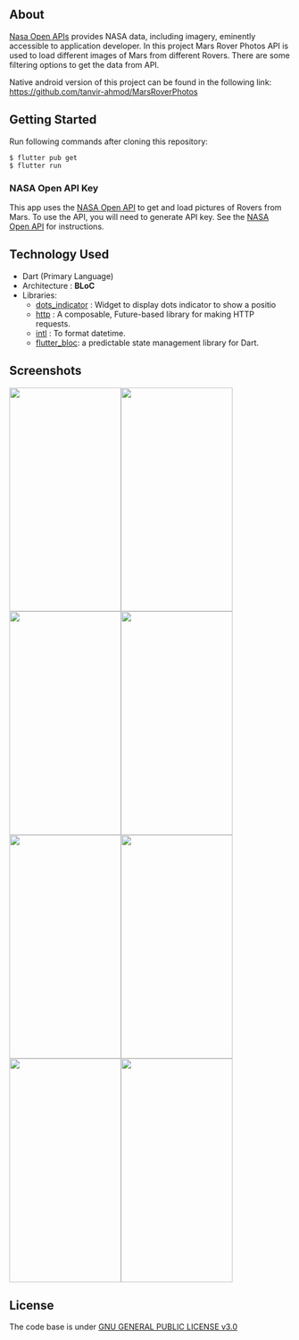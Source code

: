 ## About

[Nasa Open APIs](https://api.nasa.gov/) provides NASA data, including imagery, eminently accessible to application developer. In this project Mars Rover Photos API is used to load different images of Mars from different Rovers. There are some filtering options to get the data from API. 

Native android version of this project can be found in the following link:
https://github.com/tanvir-ahmod/MarsRoverPhotos

## Getting Started

Run following commands after cloning this repository:
```
$ flutter pub get
$ flutter run
```
### NASA Open API Key

This app uses the [NASA Open API](https://api.nasa.gov/) to get and load pictures of Rovers from Mars. To use the API, you will need to generate API key. See the [NASA Open API](https://api.nasa.gov/) for instructions.

## Technology Used

* Dart (Primary Language)
* Architecture : **BLoC**
* Libraries: 
     * [dots_indicator](https://pub.dev/packages/dots_indicator) : Widget to display dots indicator to show a positio
     * [http](https://pub.dev/packages/http) : A composable, Future-based library for making HTTP requests.
     * [intl](https://pub.dev/packages/intl) : To format datetime.
     * [flutter_bloc](https://pub.dev/packages/flutter_bloc): a predictable state management library for Dart.

## Screenshots
<img src="https://github.com/tanvir-ahmod/mars_rover_image_flutter/blob/master/screenshoots/demo.gif" height="400" width="200"><img src="https://github.com/tanvir-ahmod/mars_rover_image_flutter/blob/master/screenshoots/Screenshot_20201225_140337.png" height="400" width="200"><img src="https://github.com/tanvir-ahmod/mars_rover_image_flutter/blob/master/screenshoots/Screenshot_20201225_144231.png" height="400" width="200"><img src="https://github.com/tanvir-ahmod/mars_rover_image_flutter/blob/master/screenshoots/Screenshot_20201225_140307.png" height="400" width="200"><img src="https://github.com/tanvir-ahmod/mars_rover_image_flutter/blob/master/screenshoots/Screenshot_20201225_130136.png" height="400" width="200"><img src="https://github.com/tanvir-ahmod/mars_rover_image_flutter/blob/master/screenshoots/Screenshot_20201225_142844.png" height="400" width="200"><img src="https://github.com/tanvir-ahmod/mars_rover_image_flutter/blob/master/screenshoots/Screenshot_20201225_143301.png" height="400" width="200"><img src="https://github.com/tanvir-ahmod/mars_rover_image_flutter/blob/master/screenshoots/Screenshot_20201225_142839.png" height="400" width="200">



## License

The code base is under [GNU GENERAL PUBLIC LICENSE v3.0](https://github.com/tanvir-ahmod/mars_rover_image_flutter/blob/master/LICENSE)
